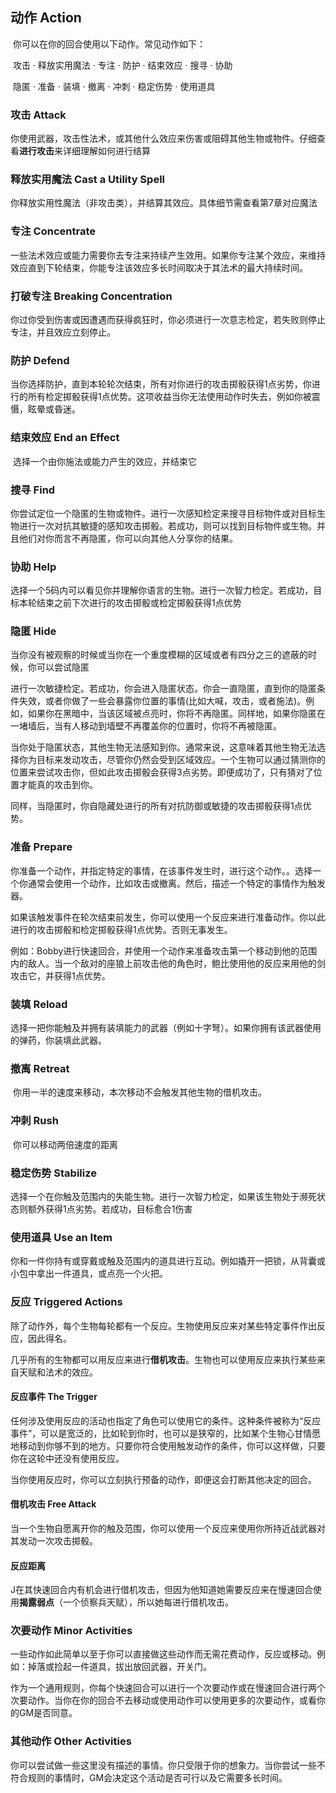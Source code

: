 ## 动作	Action

​		你可以在你的回合使用以下动作。常见动作如下：

​		攻击	·	释放实用魔法	·	专注	·	防护	·	结束效应	·	搜寻	·	协助

​		隐匿	·	准备	·	装填	·	撤离	·	冲刺	·	稳定伤势	·	使用道具

### 攻击	Attack

​		你使用武器，攻击性法术，或其他什么效应来伤害或阻碍其他生物或物件。仔细查看**进行攻击**来详细理解如何进行结算

### 释放实用魔法	Cast a Utility Spell

​			你释放实用性魔法（非攻击类），并结算其效应。具体细节需查看第7章对应魔法

### 专注	Concentrate

​		一些法术效应或能力需要你去专注来持续产生效用。如果你专注某个效应，来维持效应直到下轮结束，你能专注该效应多长时间取决于其法术的最大持续时间。

### 打破专注	Breaking Concentration

​		你过你受到伤害或因遭遇而获得疯狂时，你必须进行一次意志检定，若失败则停止专注，并且效应立刻停止。

### 防护	Defend

​		当你选择防护，直到本轮轮次结束，所有对你进行的攻击掷骰获得1点劣势，你进行的所有检定掷骰获得1点优势。这项收益当你无法使用动作时失去，例如你被震慑，眩晕或昏迷。

### 结束效应	End an Effect

​		选择一个由你施法或能力产生的效应，并结束它

### 搜寻	Find

​		你尝试定位一个隐匿的生物或物件。进行一次感知检定来搜寻目标物件或对目标生物进行一次对抗其敏捷的感知攻击掷骰。若成功，则可以找到目标物件或生物。并且他们对你而言不再隐匿，你可以向其他人分享你的结果。

### 协助	Help

​		选择一个5码内可以看见你并理解你语言的生物。进行一次智力检定。若成功，目标本轮结束之前下次进行的攻击掷骰或检定掷骰获得1点优势

### 隐匿	Hide

​		当你没有被观察的时候或当你在一个重度模糊的区域或者有四分之三的遮蔽的时候，你可以尝试隐匿

​		进行一次敏捷检定。若成功，你会进入隐匿状态。你会一直隐匿，直到你的隐匿条件失效，或者你做了一些会暴露你位置的事情(比如大喊，攻击，或者施法)。例如，如果你在黑暗中，当该区域被点亮时，你将不再隐匿。同样地，如果你隐匿在一堵墙后，当有人移动到墙壁不再覆盖你的位置时，你将不再被隐匿。

​		当你处于隐匿状态，其他生物无法感知到你。通常来说，这意味着其他生物无法选择你为目标来发动攻击，尽管你仍然会受到区域效应。一个生物可以通过猜测你的位置来尝试攻击你，但如此攻击掷骰会获得3点劣势。即便成功了，只有猜对了位置才能真的攻击到你。

​		同样，当隐匿时，你自隐藏处进行的所有对抗防御或敏捷的攻击掷骰获得1点优势。

### 准备	Prepare

​		你准备一个动作，并指定特定的事情，在该事件发生时，进行这个动作。。选择一个你通常会使用一个动作，比如攻击或撤离。然后，描述一个特定的事情作为触发器。

​		如果该触发事件在轮次结束前发生，你可以使用一个反应来进行准备动作。你以此进行的攻击掷骰和检定掷骰获得1点优势。否则无事发生。

​		例如：Bobby进行快速回合，并使用一个动作来准备攻击第一个移动到他的范围内的敌人。当一个敌对的座狼上前攻击他的角色时，鲍比使用他的反应来用他的剑攻击它，并获得1点优势。

### 装填	Reload

​		选择一把你能触及并拥有装填能力的武器（例如十字弩）。如果你拥有该武器使用的弹药，你装填此武器。

### 撤离	Retreat

​		你用一半的速度来移动，本次移动不会触发其他生物的借机攻击。

### 冲刺	Rush

​		你可以移动两倍速度的距离

### 稳定伤势	Stabilize

​		选择一个在你触及范围内的失能生物。进行一次智力检定，如果该生物处于濒死状态则额外获得1点劣势。若成功，目标愈合1伤害

### 使用道具	Use an Item

​		你和一件你持有或穿戴或触及范围内的道具进行互动。例如撬开一把锁，从背囊或小包中拿出一件道具，或点亮一个火把。

### 反应	Triggered Actions

​		除了动作外，每个生物每轮都有一个反应。生物使用反应来对某些特定事件作出反应，因此得名。

​		几乎所有的生物都可以用反应来进行**借机攻击**。生物也可以使用反应来执行某些来自天赋和法术的效应。

#### 反应事件	The Trigger

​		任何涉及使用反应的活动也指定了角色可以使用它的条件。这种条件被称为“反应事件”，可以是宽泛的，比如轮到你时，也可以是狭窄的，比如某个生物心甘情愿地移动到你够不到的地方。只要你符合使用触发动作的条件，你可以这样做，只要你在这轮中还没有使用反应。

​		当你使用反应时，你可以立刻执行预备的动作，即便这会打断其他决定的回合。

#### 借机攻击	Free Attack

​		当一个生物自愿离开你的触及范围，你可以使用一个反应来使用你所持近战武器对其发动一次攻击掷骰。

#### 反应距离

​		J在其快速回合内有机会进行借机攻击，但因为他知道她需要反应来在慢速回合使用**揭露弱点**（一个侦察兵天赋），所以她每进行借机攻击。

### 次要动作	Minor Activities

​		一些动作如此简单以至于你可以直接做这些动作而无需花费动作，反应或移动。例如：掉落或捡起一件道具，拔出放回武器，开关门。

​		作为一个通用规则，你每个快速回合可以进行一个次要动作或在慢速回合进行两个次要动作。当你在你的回合不去移动或使用动作可以使用更多的次要动作，或看你的GM是否同意。

### 其他动作	Other Activities

​		你可以尝试做一些这里没有描述的事情。你只受限于你的想象力。当你尝试一些不符合规则的事情时，GM会决定这个活动是否可行以及它需要多长时间。